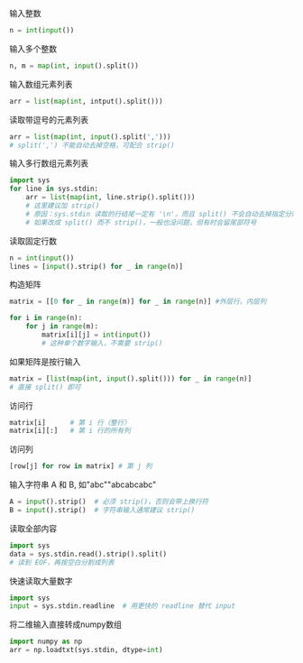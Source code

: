 输入整数
```python
n = int(input())
```
输入多个整数
```python
n, m = map(int, input().split())
```

输入数组元素列表
```python
arr = list(map(int, intput().split()))
```

读取带逗号的元素列表
```python
arr = list(map(int, input().split(',')))  
# split(',') 不能自动去掉空格，可配合 strip()
```

输入多行数组元素列表
```python
import sys
for line in sys.stdin:
    arr = list(map(int, line.strip().split()))
    # 这里建议加 strip()
    # 原因：sys.stdin 读取的行结尾一定有 '\n'，而且 split() 不会自动去掉指定分隔符以外的字符
    # 如果改成 split() 而不 strip()，一般也没问题，但有时会留尾部符号
```

读取固定行数
```python
n = int(input())
lines = [input().strip() for _ in range(n)]  
```

构造矩阵
```python
matrix = [[0 for _ in range(m)] for _ in range(n)] #外层行，内层列

for i in range(n):
    for j in range(m):
        matrix[i][j] = int(input())
        # 这种单个数字输入，不需要 strip()
```
如果矩阵是按行输入
```python
matrix = [list(map(int, input().split())) for _ in range(n)]  
# 直接 split() 即可
```

访问行
```python
matrix[i]      # 第 i 行（整行）
matrix[i][:]   # 第 i 行的所有列
```


访问列
```python
[row[j] for row in matrix] # 第 j 列
```

输入字符串 A 和 B, 如"abc""abcabcabc"
```python
A = input().strip()  # 必须 strip()，否则会带上换行符
B = input().strip()  # 字符串输入通常建议 strip()
```
读取全部内容
```python
import sys
data = sys.stdin.read().strip().split()  
# 读到 EOF，再按空白分割成列表
```

快速读取大量数字
```python
import sys
input = sys.stdin.readline  # 用更快的 readline 替代 input
```

将二维输入直接转成numpy数组
```python
import numpy as np
arr = np.loadtxt(sys.stdin, dtype=int)  
```